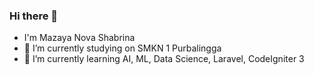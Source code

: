 ### Hi there 👋

- I'm Mazaya Nova Shabrina
- 🔭 I’m currently studying on SMKN 1 Purbalingga
- 🌱 I’m currently learning AI, ML, Data Science, Laravel, CodeIgniter 3

